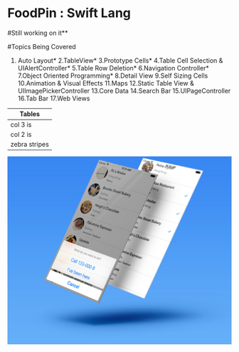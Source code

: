 # FoodPin : Swift Lang

#Still working on it**

#Topics Being Covered
1. Auto Layout*
2.TableView*
3.Prototype Cells*
4.Table Cell Selection & UIAlertController*
5.Table Row Deletion*
6.Navigation Controller*
7.Object Oriented Programming*
8.Detail View
9.Self Sizing Cells
10.Animation & Visual Effects
11.Maps
12.Static Table View & UIImagePickerController
13.Core Data
14.Search Bar
15.UIPageController
16.Tab Bar
17.Web Views



| Tables        |
| ------------- |
| col 3 is      | 
| col 2 is      | 
| zebra stripes |


![screenshot](https://github.com/kennybatista/FoodPin/blob/master/screenshot.png)
